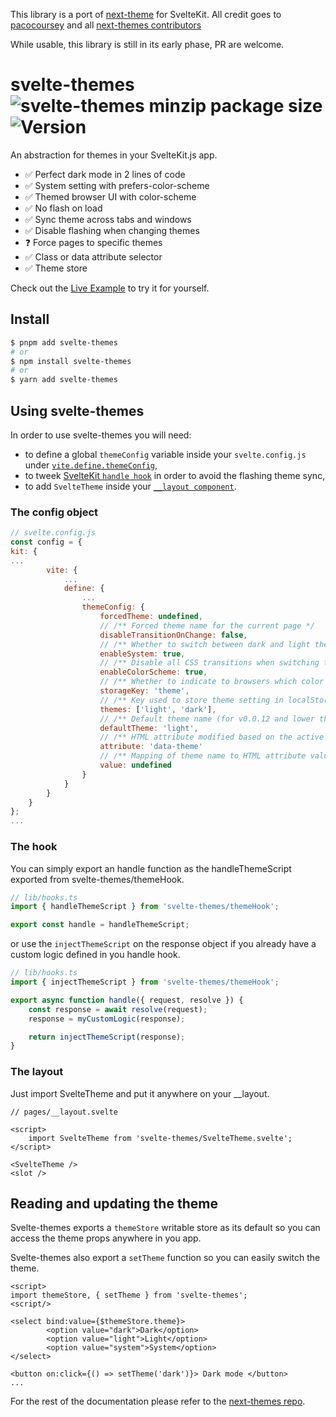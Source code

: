 This library is a port of [next-theme](https://github.com/pacocoursey/next-themes/) for SvelteKit. All credit goes to [pacocoursey](https://github.com/pacocoursey) and all [next-themes contributors](https://github.com/pacocoursey/next-themes/graphs/contributors)

While usable, this library is still in its early phase, PR are welcome.

# svelte-themes ![svelte-themes minzip package size](https://img.shields.io/bundlephobia/minzip/svelte-themes) ![Version](https://img.shields.io/npm/v/svelte-themes.svg?colorB=green)

An abstraction for themes in your SvelteKit.js app.

- ✅ Perfect dark mode in 2 lines of code
- ✅ System setting with prefers-color-scheme
- ✅ Themed browser UI with color-scheme
- ✅ No flash on load
- ✅ Sync theme across tabs and windows
- ✅ Disable flashing when changing themes
- ❓ Force pages to specific themes
- ✅ Class or data attribute selector
- ✅ Theme store

Check out the [Live Example](https://svelte-themes.vercel.app) to try it for yourself.

## Install

```bash
$ pnpm add svelte-themes
# or
$ npm install svelte-themes
# or
$ yarn add svelte-themes
```

## Using svelte-themes

In order to use svelte-themes you will need:

- to define a global `themeConfig` variable inside your `svelte.config.js` under [`vite.define.themeConfig`](https://vitejs.dev/config/#define),
- to tweek [SvelteKit `handle hook`](https://kit.svelte.dev/docs#hooks-handle) in order to avoid the flashing theme sync,
- to add `SvelteTheme` inside your [`__layout component`](https://kit.svelte.dev/docs#layouts).

### The config object

```js
// svelte.config.js
const config = {
kit: {
...
		vite: {
            ...
			define: {
                ...
				themeConfig: {
					forcedTheme: undefined,
					// /** Forced theme name for the current page */
					disableTransitionOnChange: false,
					// /** Whether to switch between dark and light themes based on prefers-color-scheme */
					enableSystem: true,
					// /** Disable all CSS transitions when switching themes */
					enableColorScheme: true,
					// /** Whether to indicate to browsers which color scheme is used (dark or light) for built-in UI like inputs and buttons */
					storageKey: 'theme',
					// /** Key used to store theme setting in localStorage */
					themes: ['light', 'dark'],
					// /** Default theme name (for v0.0.12 and lower the default was light). If `enableSystem` is false, the default theme is light */
					defaultTheme: 'light',
					// /** HTML attribute modified based on the active theme. Accepts `class` and `data-*` (meaning any data attribute, `data-mode`, `data-color`, etc.) */
					attribute: 'data-theme'
					// /** Mapping of theme name to HTML attribute value. Object where key is the theme name and value is the attribute value */
					value: undefined
				}
			}
		}
	}
};
...
```

### The hook

You can simply export an handle function as the handleThemeScript exported from svelte-themes/themeHook.

```ts
// lib/hooks.ts
import { handleThemeScript } from 'svelte-themes/themeHook';

export const handle = handleThemeScript;
```

or use the `injectThemeScript` on the response object if you already have a custom logic defined in you handle hook.

```ts
// lib/hooks.ts
import { injectThemeScript } from 'svelte-themes/themeHook';

export async function handle({ request, resolve }) {
	const response = await resolve(request);
	response = myCustomLogic(response);

	return injectThemeScript(response);
}
```

### The layout

Just import SvelteTheme and put it anywhere on your \_\_layout.

```tsx
// pages/__layout.svelte

<script>
	import SvelteTheme from 'svelte-themes/SvelteTheme.svelte';
</script>

<SvelteTheme />
<slot />

```

## Reading and updating the theme

Svelte-themes exports a `themeStore` writable store as its default so you can access the theme props anywhere in you app.

Svelte-themes also export a `setTheme` function so you can easily switch the theme.

```tsx
<script>
import themeStore, { setTheme } from 'svelte-themes';
<script/>

<select bind:value={$themeStore.theme}>
        <option value="dark">Dark</option>
        <option value="light">Light</option>
        <option value="system">System</option>
</select>

<button on:click={() => setTheme('dark')}> Dark mode </button>
...
```

For the rest of the documentation please refer to the [next-themes repo](https://github.com/pacocoursey/next-themes).
